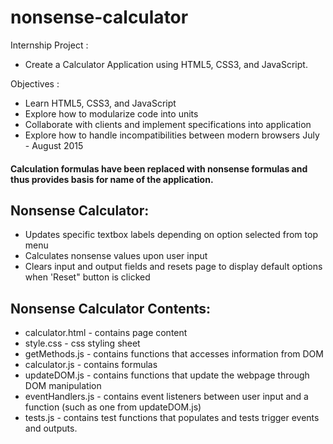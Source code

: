 # nonsense-calculator
Internship Project :

* Create a Calculator Application using HTML5, CSS3, and JavaScript.

Objectives :
* Learn HTML5, CSS3, and JavaScript
* Explore how to modularize code into units
* Collaborate with clients and implement specifications into application
* Explore how to handle incompatibilities between modern browsers
July - August 2015

#### Calculation formulas have been replaced with nonsense formulas and thus provides basis for name of the application.

## Nonsense Calculator:
* Updates specific textbox labels depending on option selected from top menu
* Calculates nonsense values upon user input
* Clears input and output fields and resets page to display default options when 'Reset" button is clicked

## Nonsense Calculator Contents:
* calculator.html - contains page content
* style.css - css styling sheet
* getMethods.js - contains functions that accesses information from DOM
* calculator.js - contains formulas
* updateDOM.js - contains functions that update the webpage through DOM manipulation
* eventHandlers.js - contains event listeners between user input and a function (such as one from updateDOM.js)
* tests.js - contains test functions that populates and tests trigger events and outputs.
